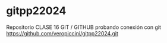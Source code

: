 # gitpp22024
Repositorio CLASE 16 GIT / GITHUB
probando conexión con git https://github.com/veropiccini/gitpp22024.git
